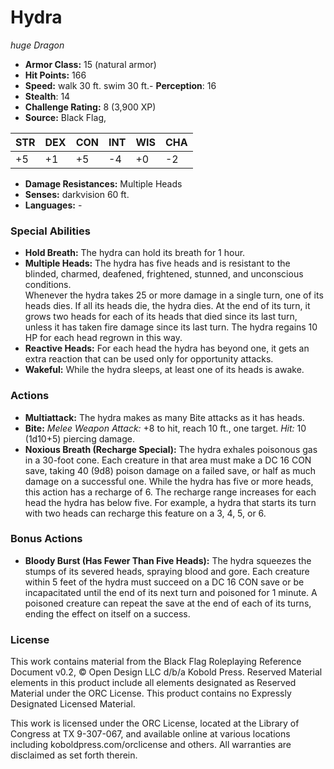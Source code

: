 # Hydra

*huge* *Dragon*

- **Armor Class:** 15 (natural armor)
- **Hit Points:** 166 
- **Speed:** walk 30 ft. swim 30 ft.- **Perception**: 16
- **Stealth**: 14
- **Challenge Rating:** 8 (3,900 XP)
- **Source:** Black Flag,

| STR | DEX | CON | INT | WIS | CHA |
| --- | --- | --- | --- | --- | --- |
| +5 | +1 | +5 | -4 | +0 | -2 |

- **Damage Resistances:** Multiple Heads
- **Senses:** darkvision 60 ft.
- **Languages:** -

### Special Abilities

- **Hold Breath:** The hydra can hold its breath for 1 hour.
- **Multiple Heads:** The hydra has five heads and is resistant to the blinded, charmed, deafened, frightened, stunned, and unconscious conditions.<br>Whenever the hydra takes 25 or more damage in a single turn, one of its heads dies. If all its heads die, the hydra dies. At the end of its turn, it grows two heads for each of its heads that died since its last turn, unless it has taken fire damage since its last turn. The hydra regains 10 HP for each head regrown in this way.
- **Reactive Heads:** For each head the hydra has beyond one, it gets an extra reaction that can be used only for opportunity attacks.
- **Wakeful:** While the hydra sleeps, at least one of its heads is awake.

### Actions

- **Multiattack:** The hydra makes as many Bite attacks as it has heads.
- **Bite:** _Melee Weapon Attack:_ +8 to hit, reach 10 ft., one target. _Hit:_ 10 (1d10+5) piercing damage.
- **Noxious Breath (Recharge Special):** The hydra exhales poisonous gas in a 30-foot cone. Each creature in that area must make a DC 16 CON save, taking 40 (9d8) poison damage on a failed save, or half as much damage on a successful one. While the hydra has five or more heads, this action has a recharge of 6. The recharge range increases for each head the hydra has below five. For example, a hydra that starts its turn with two heads can recharge this feature on a 3, 4, 5, or 6.

### Bonus Actions

- **Bloody Burst (Has Fewer Than Five Heads):** The hydra squeezes the stumps of its severed heads, spraying blood and gore. Each creature within 5 feet of the hydra must succeed on a DC 16 CON save or be incapacitated until the end of its next turn and poisoned for 1 minute. A poisoned creature can repeat the save at the end of each of its turns, ending the effect on itself on a success.


### License

This work contains material from the Black Flag Roleplaying Reference Document v0.2, © Open Design LLC d/b/a Kobold Press. Reserved Material elements in this product include all elements designated as Reserved Material under the ORC License. This product contains no Expressly Designated Licensed Material.

This work is licensed under the ORC License, located at the Library of Congress at TX 9-307-067, and available online at various locations including koboldpress.com/orclicense and others. All warranties are disclaimed as set forth therein.
